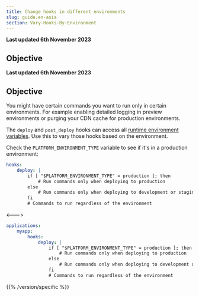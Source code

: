 ```yaml
---
title: Change hooks in different environments
slug: guide.en-asia
section: Vary-Hooks-By-Environment
---
```


**Last updated 6th November 2023**



## Objective  

**Last updated 6th November 2023**



## Objective  

You might have certain commands you want to run only in certain environments.
For example enabling detailed logging in preview environments
or purging your CDN cache for production environments.

The `deploy` and `post_deploy` hooks can access all [runtime environment variables](../../development/variables/use-variables.md#use-provided-variables).
Use this to vary those hooks based on the environment.

Check the `PLATFORM_ENVIRONMENT_TYPE` variable to see if it's in a production environment:


```yaml {configFile="app"}
hooks:
    deploy: |
        if [ "$PLATFORM_ENVIRONMENT_TYPE" = production ]; then
            # Run commands only when deploying to production
        else
            # Run commands only when deploying to development or staging environments
        fi
        # Commands to run regardless of the environment
```
<--->
```yaml {configFile="app"}
applications:
    myapp:
        hooks:
            deploy: |
                if [ "$PLATFORM_ENVIRONMENT_TYPE" = production ]; then
                    # Run commands only when deploying to production
                else
                    # Run commands only when deploying to development or staging environments
                fi
                # Commands to run regardless of the environment
```
{{% /version/specific %}}
